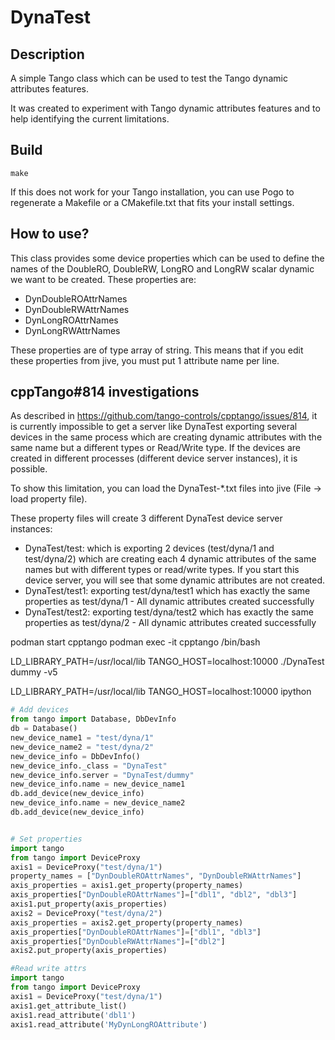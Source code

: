 # DynaTest

## Description
A simple Tango class which can be used to test the Tango dynamic attributes features.  

It was created to experiment with Tango dynamic attributes features and to help 
identifying the current limitations.

## Build
`make`

If this does not work for your Tango installation, you can use Pogo to regenerate a Makefile or a CMakefile.txt that fits your install settings.

## How to use?

This class provides some device properties which can be used to define the names of the DoubleRO, DoubleRW, LongRO and LongRW scalar dynamic we want to be created.
These properties are:
- DynDoubleROAttrNames
- DynDoubleRWAttrNames
- DynLongROAttrNames
- DynLongRWAttrNames

These properties are of type array of string.
This means that if you edit these properties from jive, you must put 1 attribute name per line.

## cppTango#814 investigations

As described in https://github.com/tango-controls/cpptango/issues/814, it is currently impossible to get a server like DynaTest exporting several devices in the same process which are creating dynamic attributes with the same name but a different types or Read/Write type.
If the devices are created in different processes (different device server instances), it is possible.

To show this limitation, you can load the DynaTest-\*.txt files into jive (File -> load property file).

These property files will create 3 different DynaTest device server instances:
- DynaTest/test: which is exporting 2 devices (test/dyna/1 and test/dyna/2) which are creating each 4 dynamic attributes of the same names but with different types or read/write types. If you start this device server, you will see that some dynamic attributes are not created.
- DynaTest/test1: exporting test/dyna/test1 which has exactly the same properties as test/dyna/1 - All dynamic attributes created successfully
- DynaTest/test2: exporting test/dyna/test2 which has exactly the same properties as test/dyna/2 - All dynamic attributes created successfully



podman start cpptango
podman exec -it cpptango /bin/bash

LD_LIBRARY_PATH=/usr/local/lib TANGO_HOST=localhost:10000 ./DynaTest dummy -v5

LD_LIBRARY_PATH=/usr/local/lib TANGO_HOST=localhost:10000 ipython

```python
# Add devices
from tango import Database, DbDevInfo
db = Database()
new_device_name1 = "test/dyna/1"
new_device_name2 = "test/dyna/2"
new_device_info = DbDevInfo()
new_device_info._class = "DynaTest"
new_device_info.server = "DynaTest/dummy"
new_device_info.name = new_device_name1
db.add_device(new_device_info)
new_device_info.name = new_device_name2
db.add_device(new_device_info)


# Set properties
import tango
from tango import DeviceProxy
axis1 = DeviceProxy("test/dyna/1")
property_names = ["DynDoubleROAttrNames", "DynDoubleRWAttrNames"]
axis_properties = axis1.get_property(property_names)
axis_properties["DynDoubleROAttrNames"]=["dbl1", "dbl2", "dbl3"]
axis1.put_property(axis_properties)
axis2 = DeviceProxy("test/dyna/2")
axis_properties = axis2.get_property(property_names)
axis_properties["DynDoubleROAttrNames"]=["dbl1", "dbl3"]
axis_properties["DynDoubleRWAttrNames"]=["dbl2"]
axis2.put_property(axis_properties)

#Read write attrs
import tango
from tango import DeviceProxy
axis1 = DeviceProxy("test/dyna/1")
axis1.get_attribute_list()
axis1.read_attribute('dbl1')
axis1.read_attribute('MyDynLongROAttribute')

```
